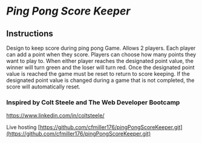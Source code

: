 # _Ping Pong Score Keeper_

##  Instructions
Design to keep score during ping pong Game.
Allows 2 players. Each player can add a point when they score.
Players can choose how many points they want to play to.
When either player reaches the designated point value, the winner will turn green
and the loser will turn red. 
Once the designated point value is reached the game must be reset to return to score keeping.
If the designated point value is changed during a game that is not completed, the score will automatically reset.

### Inspired by Colt Steele and The Web Developer Bootcamp
https://www.linkedin.com/in/coltsteele/



Live hosting
[https://github.com/cfmiller176/pingPongScoreKeeper.git](https://github.com/cfmiller176/pingPongScoreKeeper.git)
